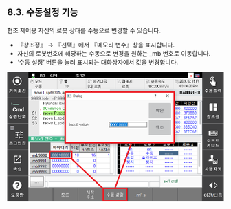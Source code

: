 ﻿## 8.3. 수동설정 기능

협조 제어용 자신의 로봇 상태를 수동으로 변경할 수 있습니다. 

- 『창조정』 → 『선택』에서 『메모리 변수』창을 표시합니다.
- 자신의 로봇번호에 해당하는 수동으로 변경을 원하는 _mb 번호로 이동합니다.
- ‘수동 설정’ 버튼을 눌러 표시되는 대화상자에서 값을 변경합니다.


![](../_assets/9-7.png)
